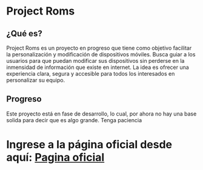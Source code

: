 # Project Roms

## ¿Qué es?

Project Roms es un proyecto en progreso que tiene como objetivo facilitar la personalización y modificación de dispositivos móviles. Busca guiar a los usuarios para que puedan modificar sus dispositivos sin perderse en la inmensidad de información que existe en internet. La idea es ofrecer una experiencia clara, segura y accesible para todos los interesados en personalizar su equipo.

## Progreso

Este proyecto está en fase de desarrollo, lo cual, por ahora no hay una base solida para decir que es algo grande. Tenga paciencia

# Ingrese a la página oficial desde aquí: [Pagina oficial](https://sites.google.com/view/project-roms/)